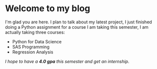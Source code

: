 # Welcome to my blog
I'm glad you are here. I plan to talk about my latest project, I just finished doing a Python assignment for a course I am taking this semester, I am actually taking three courses:

- Python for Data Science
- SAS Programming
- Regression Analysis

 _I hope to have a **4.0 gpa** this semester and get an internship_. 


